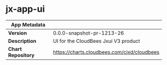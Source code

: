# jx-app-ui

|App Metadata||
|---|---|
| **Version** | 0.0.0-snapshot-pr-1213-26 |
| **Description** | UI for the CloudBees Jxui V3 product |
| **Chart Repository** | https://charts.cloudbees.com/cjxd/cloudbees |
